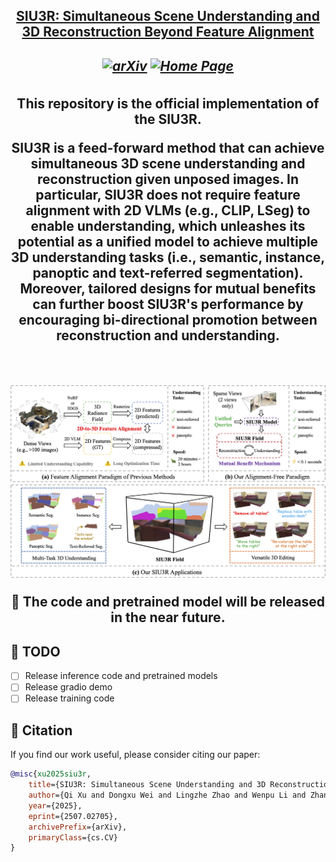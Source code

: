 <h2 align="center"> <a href="https://arxiv.org/abs/2507.02705"> SIU3R: Simultaneous Scene Understanding and 3D Reconstruction Beyond Feature Alignment

<h5 align="center">

[![arXiv](https://img.shields.io/badge/Arxiv-2507.02705-b31b1b.svg?logo=arXiv)](https://arxiv.org/abs/2507.02705)
[![Home Page](https://img.shields.io/badge/Project-Website-green.svg)](https://insomniaaac.github.io/siu3r/)

</h5>
<div align="center">
This repository is the official implementation of the SIU3R.

SIU3R is a feed-forward method that can achieve simultaneous 3D scene understanding and reconstruction given unposed images. In particular, SIU3R does not require feature alignment with 2D VLMs (e.g., CLIP, LSeg) to enable understanding, which unleashes its potential as a unified model to achieve multiple 3D understanding tasks (i.e., semantic, instance, panoptic and text-referred segmentation). Moreover, tailored designs for mutual benefits can further boost SIU3R's performance by encouraging bi-directional promotion between reconstruction and understanding.
</div>
<br>

![teaser](assets/teaser.png)


📢 The code and pretrained model will be released in the near future.

## 🚧 TODO
- [ ] Release inference code and pretrained models
- [ ] Release gradio demo 
- [ ] Release training code

## 📖 Citation

If you find our work useful, please consider citing our paper:

```bibtex
@misc{xu2025siu3r,
    title={SIU3R: Simultaneous Scene Understanding and 3D Reconstruction Beyond Feature Alignment},
    author={Qi Xu and Dongxu Wei and Lingzhe Zhao and Wenpu Li and Zhangchi Huang and Shunping Ji and Peidong Liu},
    year={2025},
    eprint={2507.02705},
    archivePrefix={arXiv},
    primaryClass={cs.CV}
}
```